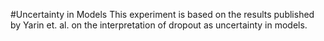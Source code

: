 #Uncertainty in Models
This experiment is based on the results published by Yarin et. al. on the interpretation of dropout as uncertainty in models. 
